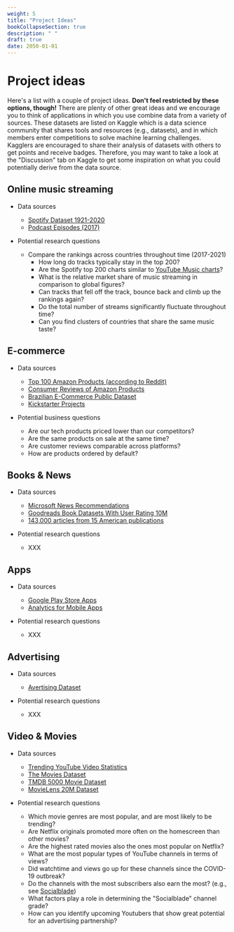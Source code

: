 ```yaml
---
weight: 5
title: "Project Ideas"
bookCollapseSection: true
description: " "
draft: true
date: 2050-01-01
---
```



# Project ideas

Here's a list with a couple of project ideas. __Don't feel restricted by these options, though!__ There are plenty of other great ideas and we encourage you to think of applications in which you use combine data from a variety of sources. These datasets are listed on Kaggle which is a data science community that shares tools and resources (e.g., datasets), and in which members enter competitions to solve machine learning challenges. Kagglers are encouraged to share their analysis of datasets with others to get points and receive badges. Therefore, you may want to take a look at the "Discussion" tab on Kaggle to get some inspiration on what you could potentially derive from the data source.


<!--
Selection criteria data-sources
* At least 2 data sources
* Marketing-related topic
* At least 10 MB of data
* Mostly numerical data
* CSV file format
-->

## Online music streaming
- Data sources
  - [Spotify Dataset 1921-2020](https://www.kaggle.com/yamaerenay/spotify-dataset-19212020-160k-tracks)
  - [Podcast Episodes (2017)](https://www.kaggle.com/listennotes/all-podcast-episodes-published-in-december-2017)


- Potential research questions
  - Compare the rankings across countries throughout time (2017-2021)
      - How long do tracks typically stay in the top 200?
      - Are the Spotify top 200 charts similar to [YouTube Music charts](https://charts.youtube.com)?
      - What is the relative market share of music streaming in comparison to global figures?
      - Can tracks that fell off the track, bounce back and climb up the rankings again?
      - Do the total number of streams significantly fluctuate throughout time?
    - Can you find clusters of countries that share the same music taste?

## E-commerce
- Data sources
  - [Top 100 Amazon Products (according to Reddit)](https://www.kaggle.com/residentmario/things-on-reddit)
  - [Consumer Reviews of Amazon Products](https://www.kaggle.com/datafiniti/consumer-reviews-of-amazon-products)
  - [Brazilian E-Commerce Public Dataset](https://www.kaggle.com/olistbr/brazilian-ecommerce)
  - [Kickstarter Projects](https://www.kaggle.com/kemical/kickstarter-projects)


- Potential business questions
   - Are our tech products priced lower than our competitors?
   - Are the same products on sale at the same time?
   - Are customer reviews comparable across platforms?
   - How are products ordered by default?

## Books & News
- Data sources
  - [Microsoft News Recommendations](https://www.kaggle.com/arashnic/mind-news-dataset)
  - [Goodreads Book Datasets With User Rating 10M](https://www.kaggle.com/bahramjannesarr/goodreads-book-datasets-10m)
  - [143,000 articles from 15 American publications](https://www.kaggle.com/snapcrack/all-the-news)

- Potential research questions
  - XXX



## Apps
- Data sources
  - [Google Play Store Apps](https://www.kaggle.com/lava18/google-play-store-apps?select=googleplaystore_user_reviews.csv)
  - [Analytics for Mobile Apps](https://www.kaggle.com/ramamet4/app-store-apple-data-set-10k-apps)

- Potential research questions
  - XXX

## Advertising
- Data sources
  - [Avertising Dataset](https://www.kaggle.com/groffo/ads16-dataset)

- Potential research questions
  - XXX

## Video & Movies
- Data sources
  - [Trending YouTube Video Statistics](https://www.kaggle.com/datasnaek/youtube-new)
  - [The Movies Dataset](https://www.kaggle.com/rounakbanik/the-movies-dataset)
  - [TMDB 5000 Movie Dataset](https://www.kaggle.com/tmdb/tmdb-movie-metadata)
  - [MovieLens 20M Dataset](https://www.kaggle.com/grouplens/movielens-20m-dataset)


- Potential research questions
  - Which movie genres are most popular, and are most likely to be trending?
  - Are Netflix originals promoted more often on the homescreen than other movies?
  - Are the highest rated movies also the ones most popular on Netflix?
  - What are the most popular types of YouTube channels in terms of views?
  - Did watchtime and views go up for these channels since the COVID-19 outbreak?
  - Do the channels with the most subscribers also earn the most? (e.g., see [Socialblade](https://socialblade.com/youtube/))
  - What factors play a role in determining the "Socialblade" channel grade?
  - How can you identify upcoming Youtubers that show great potential for an advertising partnership?
